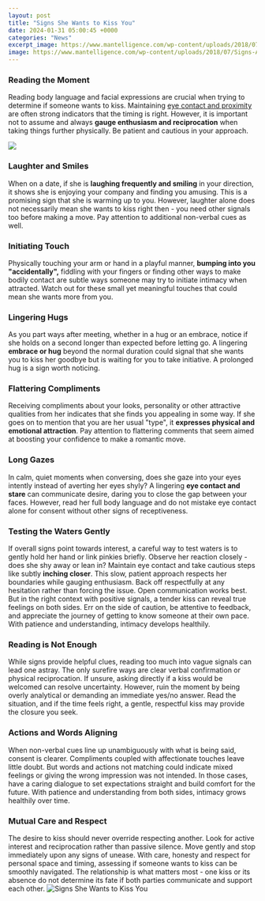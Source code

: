 ```yaml
---
layout: post
title: "Signs She Wants to Kiss You"
date: 2024-01-31 05:00:45 +0000
categories: "News"
excerpt_image: https://www.mantelligence.com/wp-content/uploads/2018/07/Signs-A-Girl-Wants-You-To-Kiss-Her.jpeg
image: https://www.mantelligence.com/wp-content/uploads/2018/07/Signs-A-Girl-Wants-You-To-Kiss-Her.jpeg
---
```


### Reading the Moment 
Reading body language and facial expressions are crucial when trying to determine if someone wants to kiss. Maintaining [eye contact and proximity](https://yt.io.vn/collection/adamczyk) are often strong indicators that the timing is right. However, it is important not to assume and always **gauge enthusiasm and reciprocation** when taking things further physically. Be patient and cautious in your approach.

![](https://gothamclub.com/wp-content/uploads/2016/09/signs-she-wants-to-kiss-you.jpg)
### Laughter and Smiles
When on a date, if she is **laughing frequently and smiling** in your direction, it shows she is enjoying your company and finding you amusing. This is a promising sign that she is warming up to you. However, laughter alone does not necessarily mean she wants to kiss right then - you need other signals too before making a move. Pay attention to additional non-verbal cues as well.  
### Initiating Touch
Physically touching your arm or hand in a playful manner, **bumping into you "accidentally",** fiddling with your fingers or finding other ways to make bodily contact are subtle ways someone may try to initiate intimacy when attracted. Watch out for these small yet meaningful touches that could mean she wants more from you.
### Lingering Hugs
As you part ways after meeting, whether in a hug or an embrace, notice if she holds on a second longer than expected before letting go. A lingering **embrace or hug** beyond the normal duration could signal that she wants you to kiss her goodbye but is waiting for you to take initiative. A prolonged hug is a sign worth noticing.
### Flattering Compliments   
Receiving compliments about your looks, personality or other attractive qualities from her indicates that she finds you appealing in some way. If she goes on to mention that you are her usual "type", it **expresses physical and emotional attraction**. Pay attention to flattering comments that seem aimed at boosting your confidence to make a romantic move.
### Long Gazes  
In calm, quiet moments when conversing, does she gaze into your eyes intently instead of averting her eyes shyly? A lingering **eye contact and stare** can communicate desire, daring you to close the gap between your faces. However, read her full body language and do not mistake eye contact alone for consent without other signs of receptiveness.
### Testing the Waters Gently
If overall signs point towards interest, a careful way to test waters is to gently hold her hand or link pinkies briefly. Observe her reaction closely - does she shy away or lean in? Maintain eye contact and take cautious steps like subtly **inching closer**. This slow, patient approach respects her boundaries while gauging enthusiasm. Back off respectfully at any hesitation rather than forcing the issue. 
Open communication works best. But in the right context with positive signals, a tender kiss can reveal true feelings on both sides. Err on the side of caution, be attentive to feedback, and appreciate the journey of getting to know someone at their own pace. With patience and understanding, intimacy develops healthily.
### Reading is Not Enough
While signs provide helpful clues, reading too much into vague signals can lead one astray. The only surefire ways are clear verbal confirmation or physical reciprocation. If unsure, asking directly if a kiss would be welcomed can resolve uncertainty. However, ruin the moment by being overly analytical or demanding an immediate yes/no answer. Read the situation, and if the time feels right, a gentle, respectful kiss may provide the closure you seek. 
### Actions and Words Aligning  
When non-verbal cues line up unambiguously with what is being said, consent is clearer. Compliments coupled with affectionate touches leave little doubt. But words and actions not matching could indicate mixed feelings or giving the wrong impression was not intended. In those cases, have a caring dialogue to set expectations straight and build comfort for the future. With patience and understanding from both sides, intimacy grows healthily over time.
### Mutual Care and Respect 
The desire to kiss should never override respecting another. Look for active interest and reciprocation rather than passive silence. Move gently and stop immediately upon any signs of unease. With care, honesty and respect for personal space and timing, assessing if someone wants to kiss can be smoothly navigated. The relationship is what matters most - one kiss or its absence do not determine its fate if both parties communicate and support each other.
![Signs She Wants to Kiss You](https://www.mantelligence.com/wp-content/uploads/2018/07/Signs-A-Girl-Wants-You-To-Kiss-Her.jpeg)